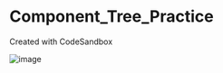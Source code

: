 # Component_Tree_Practice
Created with CodeSandbox


![image](https://user-images.githubusercontent.com/107684179/188270539-beaa5ca3-7531-48c3-88e2-12645b4db1b6.png)
